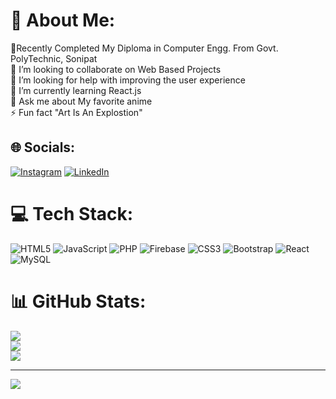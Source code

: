 # 💫 About Me:
🔭Recently Completed My Diploma in Computer Engg. From Govt. PolyTechnic, Sonipat<br>👯 I’m looking to collaborate on Web Based Projects<br>🤝 I’m looking for help with improving the user experience<br>🌱 I’m currently learning React.js<br>💬 Ask me about My favorite anime<br>⚡ Fun fact "Art Is An Explostion"


## 🌐 Socials:
[![Instagram](https://img.shields.io/badge/Instagram-%23E4405F.svg?logo=Instagram&logoColor=white)](https://instagram.com/TheWebDev_01/) [![LinkedIn](https://img.shields.io/badge/LinkedIn-%230077B5.svg?logo=linkedin&logoColor=white)](https://linkedin.com/in/Shubham1322c/) 

# 💻 Tech Stack:
![HTML5](https://img.shields.io/badge/html5-%23E34F26.svg?style=for-the-badge&logo=html5&logoColor=white) ![JavaScript](https://img.shields.io/badge/javascript-%23323330.svg?style=for-the-badge&logo=javascript&logoColor=%23F7DF1E) ![PHP](https://img.shields.io/badge/php-%23777BB4.svg?style=for-the-badge&logo=php&logoColor=white) ![Firebase](https://img.shields.io/badge/firebase-%23039BE5.svg?style=for-the-badge&logo=firebase) ![CSS3](https://img.shields.io/badge/css3-%231572B6.svg?style=for-the-badge&logo=css3&logoColor=white) ![Bootstrap](https://img.shields.io/badge/bootstrap-%23563D7C.svg?style=for-the-badge&logo=bootstrap&logoColor=white) ![React](https://img.shields.io/badge/react-%2320232a.svg?style=for-the-badge&logo=react&logoColor=%2361DAFB) ![MySQL](https://img.shields.io/badge/mysql-%2300f.svg?style=for-the-badge&logo=mysql&logoColor=white)
# 📊 GitHub Stats:
![](https://github-readme-stats.vercel.app/api?username=Shubham1322c&theme=dark&hide_border=true&include_all_commits=false&count_private=false)<br/>
![](https://github-readme-streak-stats.herokuapp.com/?user=Shubham1322c&theme=dark&hide_border=true)<br/>
![](https://github-readme-stats.vercel.app/api/top-langs/?username=Shubham1322c&theme=dark&hide_border=true&include_all_commits=false&count_private=false&layout=compact)

---
[![](https://visitcount.itsvg.in/api?id=Shubham1322c&icon=0&color=0)](https://visitcount.itsvg.in)

<!-- Proudly created with GPRM ( https://gprm.itsvg.in ) -->
